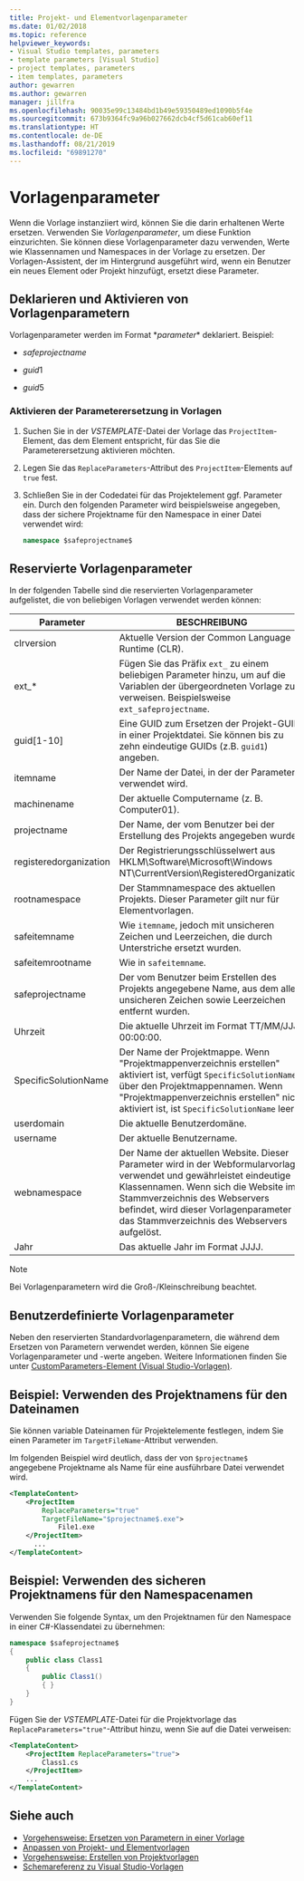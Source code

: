 ```yaml
---
title: Projekt- und Elementvorlagenparameter
ms.date: 01/02/2018
ms.topic: reference
helpviewer_keywords:
- Visual Studio templates, parameters
- template parameters [Visual Studio]
- project templates, parameters
- item templates, parameters
author: gewarren
ms.author: gewarren
manager: jillfra
ms.openlocfilehash: 90035e99c13484bd1b49e59350489ed1090b5f4e
ms.sourcegitcommit: 673b9364fc9a96b027662dcb4cf5d61cab60ef11
ms.translationtype: HT
ms.contentlocale: de-DE
ms.lasthandoff: 08/21/2019
ms.locfileid: "69891270"
---
```

# <a name="template-parameters"></a>Vorlagenparameter

Wenn die Vorlage instanziiert wird, können Sie die darin erhaltenen Werte ersetzen. Verwenden Sie *Vorlagenparameter*, um diese Funktion einzurichten. Sie können diese Vorlagenparameter dazu verwenden, Werte wie Klassennamen und Namespaces in der Vorlage zu ersetzen. Der Vorlagen-Assistent, der im Hintergrund ausgeführt wird, wenn ein Benutzer ein neues Element oder Projekt hinzufügt, ersetzt diese Parameter.

## <a name="declare-and-enable-template-parameters"></a>Deklarieren und Aktivieren von Vorlagenparametern

Vorlagenparameter werden im Format $*parameter*$ deklariert. Beispiel:

- $safeprojectname$

- $guid1$

- $guid5$

### <a name="enable-parameter-substitution-in-templates"></a>Aktivieren der Parameterersetzung in Vorlagen

1. Suchen Sie in der *VSTEMPLATE*-Datei der Vorlage das `ProjectItem`-Element, das dem Element entspricht, für das Sie die Parameterersetzung aktivieren möchten.

1. Legen Sie das `ReplaceParameters`-Attribut des `ProjectItem`-Elements auf `true` fest.

1. Schließen Sie in der Codedatei für das Projektelement ggf. Parameter ein. Durch den folgenden Parameter wird beispielsweise angegeben, dass der sichere Projektname für den Namespace in einer Datei verwendet wird:

    ```csharp
    namespace $safeprojectname$
    ```

## <a name="reserved-template-parameters"></a>Reservierte Vorlagenparameter

In der folgenden Tabelle sind die reservierten Vorlagenparameter aufgelistet, die von beliebigen Vorlagen verwendet werden können:

|Parameter|BESCHREIBUNG|
|---------------|-----------------|
|clrversion|Aktuelle Version der Common Language Runtime (CLR).|
|ext_*|Fügen Sie das Präfix `ext_` zu einem beliebigen Parameter hinzu, um auf die Variablen der übergeordneten Vorlage zu verweisen. Beispielsweise `ext_safeprojectname`.|
|guid[1-10]|Eine GUID zum Ersetzen der Projekt-GUID in einer Projektdatei. Sie können bis zu zehn eindeutige GUIDs (z.B. `guid1`) angeben.|
|itemname|Der Name der Datei, in der der Parameter verwendet wird.|
|machinename|Der aktuelle Computername (z. B. Computer01).|
|projectname|Der Name, der vom Benutzer bei der Erstellung des Projekts angegeben wurde.|
|registeredorganization|Der Registrierungsschlüsselwert aus HKLM\Software\Microsoft\Windows NT\CurrentVersion\RegisteredOrganization.|
|rootnamespace|Der Stammnamespace des aktuellen Projekts. Dieser Parameter gilt nur für Elementvorlagen.|
|safeitemname|Wie `itemname`, jedoch mit unsicheren Zeichen und Leerzeichen, die durch Unterstriche ersetzt wurden.|
|safeitemrootname|Wie in `safeitemname`.|
|safeprojectname|Der vom Benutzer beim Erstellen des Projekts angegebene Name, aus dem alle unsicheren Zeichen sowie Leerzeichen entfernt wurden.|
|Uhrzeit|Die aktuelle Uhrzeit im Format TT/MM/JJJJ 00:00:00.|
|SpecificSolutionName|Der Name der Projektmappe. Wenn "Projektmappenverzeichnis erstellen" aktiviert ist, verfügt `SpecificSolutionName` über den Projektmappennamen. Wenn "Projektmappenverzeichnis erstellen" nicht aktiviert ist, ist `SpecificSolutionName` leer.|
|userdomain|Die aktuelle Benutzerdomäne.|
|username|Der aktuelle Benutzername.|
|webnamespace|Der Name der aktuellen Website. Dieser Parameter wird in der Webformularvorlage verwendet und gewährleistet eindeutige Klassennamen. Wenn sich die Website im Stammverzeichnis des Webservers befindet, wird dieser Vorlagenparameter in das Stammverzeichnis des Webservers aufgelöst.|
|Jahr|Das aktuelle Jahr im Format JJJJ.|

> [!NOTE]
> Bei Vorlagenparametern wird die Groß-/Kleinschreibung beachtet.

## <a name="custom-template-parameters"></a>Benutzerdefinierte Vorlagenparameter

Neben den reservierten Standardvorlagenparametern, die während dem Ersetzen von Parametern verwendet werden, können Sie eigene Vorlagenparameter und -werte angeben. Weitere Informationen finden Sie unter [CustomParameters-Element (Visual Studio-Vorlagen)](../extensibility/customparameters-element-visual-studio-templates.md).

## <a name="example-use-the-project-name-for-a-file-name"></a>Beispiel: Verwenden des Projektnamens für den Dateinamen

Sie können variable Dateinamen für Projektelemente festlegen, indem Sie einen Parameter im `TargetFileName`-Attribut verwenden.

Im folgenden Beispiel wird deutlich, dass der von `$projectname$` angegebene Projektname als Name für eine ausführbare Datei verwendet wird.

```xml
<TemplateContent>
    <ProjectItem
        ReplaceParameters="true"
        TargetFileName="$projectname$.exe">
            File1.exe
    </ProjectItem>
      ...
</TemplateContent>
```

## <a name="example-use-the-safe-project-name-for-the-namespace-name"></a>Beispiel: Verwenden des sicheren Projektnamens für den Namespacenamen

Verwenden Sie folgende Syntax, um den Projektnamen für den Namespace in einer C#-Klassendatei zu übernehmen:

```csharp
namespace $safeprojectname$
{
    public class Class1
    {
        public Class1()
        { }
    }
}
```

Fügen Sie der *VSTEMPLATE*-Datei für die Projektvorlage das `ReplaceParameters="true"`-Attribut hinzu, wenn Sie auf die Datei verweisen:

```xml
<TemplateContent>
    <ProjectItem ReplaceParameters="true">
        Class1.cs
    </ProjectItem>
    ...
</TemplateContent>
```

## <a name="see-also"></a>Siehe auch

- [Vorgehensweise: Ersetzen von Parametern in einer Vorlage](how-to-substitute-parameters-in-a-template.md)
- [Anpassen von Projekt- und Elementvorlagen](../ide/customizing-project-and-item-templates.md)
- [Vorgehensweise: Erstellen von Projektvorlagen](../ide/how-to-create-project-templates.md)
- [Schemareferenz zu Visual Studio-Vorlagen](../extensibility/visual-studio-template-schema-reference.md)
